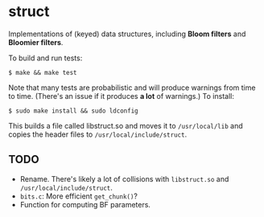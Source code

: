 struct
======

Implementations of (keyed) data structures, including **Bloom filters** and
**Bloomier filters**.

To build and run tests:

```$ make && make test```

Note that many tests are probabilistic and will produce warnings from time to
time. (There's an issue if it produces **a lot** of warnings.) To install:

```$ sudo make install && sudo ldconfig```

This builds a file called libstruct.so and moves it to `/usr/local/lib` and copies
the header files to `/usr/local/include/struct`.

TODO
----
 * Rename. There's likely a lot of collisions with `libstruct.so` and
   `/usr/local/include/struct`.
 * `bits.c`: More efficient `get_chunk()`?
 * Function for computing BF parameters.
